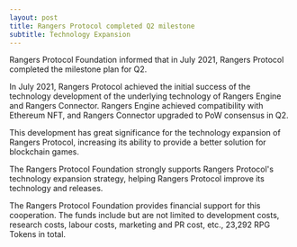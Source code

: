 ```yaml
---
layout: post
title: Rangers Protocol completed Q2 milestone
subtitle: Technology Expansion
---
```


Rangers Protocol Foundation informed that in July 2021, Rangers Protocol completed the milestone plan for Q2.

In July 2021, Rangers Protocol achieved the initial success of the technology development of the underlying technology of Rangers Engine and Rangers Connector. Rangers Engine achieved compatibility with Ethereum NFT, and Rangers Connector upgraded to PoW consensus in Q2.

This development has great significance for the technology expansion of Rangers Protocol, increasing its ability to provide a better solution for blockchain games. 

The Rangers Protocol Foundation strongly supports Rangers Protocol's technology expansion strategy, helping Rangers Protocol improve its technology and releases. 

The Rangers Protocol Foundation provides financial support for this cooperation. The funds include but are not limited to development costs, research costs, labour costs, marketing and PR cost, etc., 23,292 RPG Tokens in total. 

